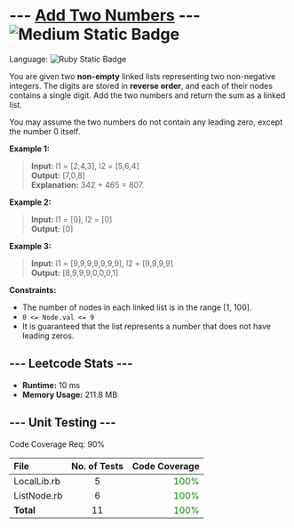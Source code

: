 # --- [Add Two Numbers](https://leetcode.com/problems/add-two-numbers/description/) --- ![Medium Static Badge](https://img.shields.io/badge/Medium-ffb800?style=for-the-badge)


Language: ![Ruby Static Badge](https://img.shields.io/badge/Ruby-CC342D?style=for-the-badge&logo=ruby&logoColor=FFFFFF&labelColor=CC342D)

You are given two **non-empty** linked lists representing two non-negative integers. The digits are stored in **reverse order**, and each of their nodes contains a single digit. Add the two numbers and return the sum as a linked list.

You may assume the two numbers do not contain any leading zero, except the number 0 itself.

 

**Example 1:**

> **Input:** l1 = [2,4,3], l2 = [5,6,4]<br>
> **Output:** [7,0,8]<br>
> **Explanation:** 342 + 465 = 807.


**Example 2:**

> **Input:** l1 = [0], l2 = [0]<br>
> **Output:** [0]


**Example 3:**

> **Input:** l1 = [9,9,9,9,9,9,9], l2 = [9,9,9,9]<br>
> **Output:** [8,9,9,9,0,0,0,1]
 

**Constraints:**

- The number of nodes in each linked list is in the range [1, 100].
- `0 <= Node.val <= 9`
- It is guaranteed that the list represents a number that does not have leading zeros.

## --- Leetcode Stats ---

- **Runtime:** 10 ms
- **Memory Usage:** 211.8 MB

## --- Unit Testing ---

Code Coverage Req: 90%

| File | No. of Tests | Code Coverage |
| :--- | :---: | ---: |
| LocalLib.rb | 5 | <span style="color:green">100%</span> |
| ListNode.rb | 6 | <span style="color:green">100%</span> |
| **Total** | 11 | <span style="color:green">100%</span> |
